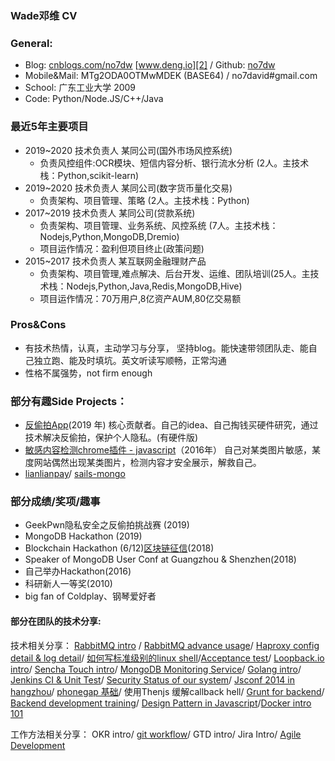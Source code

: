 ### Wade邓维 CV

### General:
 - Blog: [cnblogs.com/no7dw][1] [www.deng.io][2] / Github: [no7dw][3]  
 - Mobile&Mail: MTg2ODA0OTMwMDEK (BASE64) / no7david#gmail.com 
 - School: 广东工业大学 2009 
 - Code: Python/Node.JS/C++/Java

### 最近5年主要项目
- 2019~2020 技术负责人 某同公司(国外市场风控系统)
    - 负责风控组件:OCR模块、短信内容分析、银行流水分析 (2人。主技术栈：Python,scikit-learn)
- 2019~2020 技术负责人 某同公司(数字货币量化交易)
    - 负责架构、项目管理、策略 (2人。主技术栈：Python)
- 2017~2019 技术负责人 某同公司(贷款系统)
    - 负责架构、项目管理、业务系统、风控系统 (7人。主技术栈：Nodejs,Python,MongoDB,Dremio)
    - 项目运作情况：盈利但项目终止(政策问题)
- 2015~2017 技术负责人 某互联网金融理财产品
    - 负责架构、项目管理,难点解决、后台开发、运维、团队培训(25人。主技术栈：Nodejs,Python,Java,Redis,MongoDB,Hive)
    - 项目运作情况：70万用户,8亿资产AUM,80亿交易额

### Pros&Cons
 - 有技术热情，认真，主动学习与分享， 坚持blog。能快速带领团队走、能自己独立跑、能及时填坑。英文听读写顺畅，正常沟通
 - 性格不属强势，not firm enough

### 部分有趣Side Projects：
- [反偷拍App](https://a.app.qq.com/o/simple.jsp?pkgname=com.awang.checkcam)(2019 年)
核心贡献者。自己的idea、自己掏钱买硬件研究，通过技术解决反偷拍，保护个人隐私。(有硬件版)
- [敏感内容检测chrome插件 - javascript](https://github.com/no7dw/anti-snake-chrome-extension)（2016年）
自己对某类图片敏感，某度网站偶然出现某类图片，检测内容才安全展示，解救自己。
- [lianlianpay][11]/ [sails-mongo][13]

### 部分成绩/奖项/趣事
 - GeekPwn隐私安全之反偷拍挑战赛 (2019)
 - MongoDB Hackathon (2019)
 - Blockchain Hackathon (6/12)[区块链征信](https://github.com/kaolalicai/blockchain-hackathon)(2018)
 - Speaker of MongoDB User Conf at Guangzhou & Shenzhen(2018)
 - 自己举办Hackathon(2016)
 - 科研新人一等奖(2010)
 - big fan of Coldplay、钢琴爱好者 
 
#### 部分在团队的技术分享: 
 技术相关分享：
[RabbitMQ intro](https://github.com/no7dw/rabbitmq-demo/) / [RabbitMQ advance usage](https://github.com/no7dw/rabbitmq-demo/blob/master/advance.md)/ [Haproxy config detail & log detail](https://docs.google.com/presentation/d/1iXsMbMgC0ikmZiP0hGnYaWVHIZouArwQ5p9_DJ_Je9U/edit#slide=id.g123cd1a7c3_0_41)/ [如何写标准级别的linux shell](http://www.deng.io/2016/05/15/linux-shell-script/)/[Acceptance test][14]/ [Loopback.io intro][15]/ [Sencha Touch intro][16]/ [MongoDB Monitoring Service][17]/ [Golang intro](https://docs.google.com/presentation/d/1bQdstLrHHfc9AATmd-fa2UHZaI1rgxH9k04NQzr5Ry4/edit#slide=id.p)/ [Jenkins CI & Unit Test](https://docs.google.com/presentation/d/1_VFfaBkQEkAaMzJwGlf_hhGO6qqL7ex_jQdVc4uT6CY/edit#slide=id.p)/ [Security Status of our system](https://docs.google.com/presentation/d/1hmg83ArtCseaw_HP1VlLGN2Sn10iy0TabYn5XE36Yw4/edit#slide=id.g5ca66c4c1_010)/ [Jsconf 2014 in hangzhou](https://docs.google.com/presentation/d/1afopKqsl6YjwFO15T0mIsRNPt1rbs39zibaQe2XNCb8/edit#slide=id.p)/ [phonegap 基础](https://docs.google.com/presentation/d/15BsAysxtBs0bmQUMFrYcpqPAobIGOxIJqgzcmBDynWY/edit#slide=id.p)/ 使用Thenjs 缓解callback hell/ [Grunt for backend](https://docs.google.com/presentation/d/1YuxXuR8nDLx3c4FqY3pC27qfIgViuJITd3nHnYuFmFU/edit#slide=id.g902209502_0_0)/ [Backend development training](https://docs.google.com/presentation/d/1RRZ1yehGUv3Wh85Z9dctHqsXEYzJ0M7kMDB0uOOA6mU/edit#slide=id.p)/ [Design Pattern in Javascript](https://docs.google.com/presentation/d/1tuj5syAmwRkfX25bpLMmHPWFR0wLiBL4dSRhVfuNQtM/edit#slide=id.p)/[Docker intro](http://www.deng.io/2016/01/14/docker-common-error/) [101](http://www.deng.io/2016/01/14/docker-command/)

工作方法相关分享：
OKR intro/ [git workflow](https://docs.google.com/presentation/d/1MtG8Xak3XLnDHkZ_h83_OH-w-_oWmsXXt31rsjdSOMs/edit#slide=id.p)/ GTD intro/ Jira Intro/ [Agile Development](https://docs.google.com/presentation/d/14kvpRIj8V20BdJBIHLfo7R2YsEVd5rAacpk6x4WOwE4/edit#slide=id.p)


  [1]: http://www.cnblogs.com/no7dw
  [2]: http://www.deng.io
  [3]: http://www.github.com/no7dw
  [4]: http://stackoverflow.com/users/2412549/no7dw?tab=profile
  [5]: https://github.com/no7dw/lianlianpay
  [6]: https://github.com/no7dw/cplusplus-learning
  [7]: https://github.com/no7dw/btpd
  [8]: https://github.com/no7dw/go-practice
  [9]: https://github.com/no7dw/python-learning
  [10]: https://github.com/no7dw/bbs-images-crawler
  [11]: https://www.npmjs.com/package/lianlianpay
  [12]: https://www.npmjs.com/package/asset_cal
  [13]: https://github.com/balderdashy/sails-mongo/pull/350
  [14]: https://github.com/no7dw/acceptance-test-slide
  [15]: https://github.com/no7dw/loopback.io-slide
  [16]: https://github.com/no7dw/SenchaTouch-slide
  [17]: https://github.com/no7dw/mms-slide

